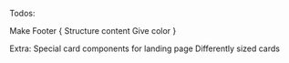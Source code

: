 Todos:


Make Footer {
    Structure content
    Give color
}



Extra: 
Special card components for landing page
Differently sized cards